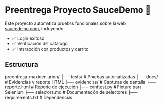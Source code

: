 # Preentrega Proyecto SauceDemo 🧪

Este proyecto automatiza pruebas funcionales sobre la web [saucedemo.com](https://www.saucedemo.com), incluyendo:

- ✅ Login exitoso
- ✅ Verificación del catálogo
- ✅ Interacción con productos y carrito

## Estructura
preentrega-maxicenturion/
├── tests/                  # Pruebas automatizadas 
├── docs/                   # Evidencias y reporte HTML 
├── evidencias/             # Capturas de pantalla 
└── reporte.html            # Reporte de ejecución
├── conftest.py             # Fixture para Selenium
├── selectors.md            # Documentación de selectores
├── requirements.txt        # Dependencias
